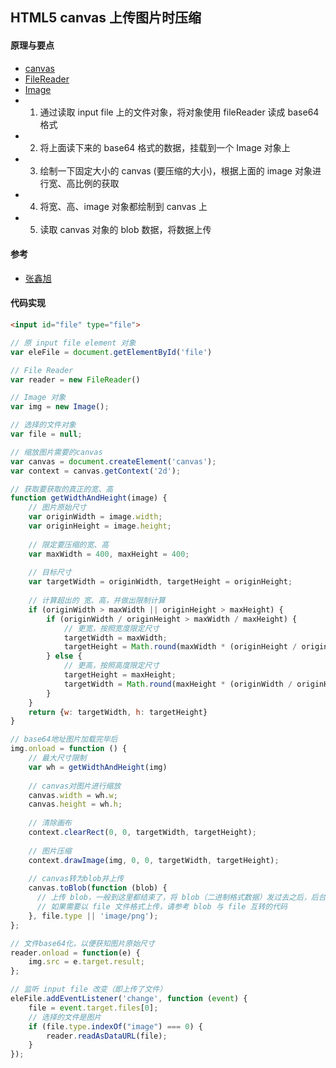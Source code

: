 ## HTML5 canvas 上传图片时压缩

#### 原理与要点
* [canvas](https://developer.mozilla.org/zh-CN/docs/Web/API/Canvas_API/Tutorial)
* [FileReader](https://developer.mozilla.org/zh-CN/docs/Web/API/FileReader)
* [Image](https://developer.mozilla.org/zh-CN/docs/Web/API/HTMLImageElement/Image)
* 1. 通过读取 input file 上的文件对象，将对象使用 fileReader 读成 base64 格式
* 2. 将上面读下来的 base64 格式的数据，挂载到一个 Image 对象上
* 3. 绘制一下固定大小的 canvas (要压缩的大小)，根据上面的 image 对象进行宽、高比例的获取
* 4. 将宽、高、image 对象都绘制到 canvas 上
* 5. 读取 canvas 对象的 blob 数据，将数据上传

#### 参考 
* [张鑫旭](http://www.zhangxinxu.com/wordpress/2017/07/html5-canvas-image-compress-upload/)


#### 代码实现 
```html
<input id="file" type="file">
```

```js
// 原 input file element 对象
var eleFile = document.getElementById('file')

// File Reader
var reader = new FileReader()

// Image 对象
var img = new Image();

// 选择的文件对象
var file = null;

// 缩放图片需要的canvas
var canvas = document.createElement('canvas');
var context = canvas.getContext('2d');

// 获取要获取的真正的宽、高
function getWidthAndHeight(image) {
    // 图片原始尺寸
    var originWidth = image.width;
    var originHeight = image.height;
    
    // 限定要压缩的宽、高
    var maxWidth = 400, maxHeight = 400;
    
    // 目标尺寸
    var targetWidth = originWidth, targetHeight = originHeight;
  
    // 计算超出的 宽、高，并做出限制计算
    if (originWidth > maxWidth || originHeight > maxHeight) {
        if (originWidth / originHeight > maxWidth / maxHeight) {
            // 更宽，按照宽度限定尺寸
            targetWidth = maxWidth;
            targetHeight = Math.round(maxWidth * (originHeight / originWidth));
        } else {
            // 更高，按照高度限定尺寸
            targetHeight = maxHeight;
            targetWidth = Math.round(maxHeight * (originWidth / originHeight));
        }
    }
    return {w: targetWidth, h: targetHeight}
}

// base64地址图片加载完毕后
img.onload = function () {
    // 最大尺寸限制
    var wh = getWidthAndHeight(img)
        
    // canvas对图片进行缩放
    canvas.width = wh.w;
    canvas.height = wh.h;
    
    // 清除画布
    context.clearRect(0, 0, targetWidth, targetHeight);
    
    // 图片压缩
    context.drawImage(img, 0, 0, targetWidth, targetHeight);
    
    // canvas转为blob并上传
    canvas.toBlob(function (blob) {
      // 上传 blob，一般到这里都结束了，将 blob（二进制格式数据）发过去之后，后台作处理(easy)
      // 如果需要以 file 文件格式上传，请参考 blob 与 file 互转的代码
    }, file.type || 'image/png');
};

// 文件base64化，以便获知图片原始尺寸
reader.onload = function(e) {
    img.src = e.target.result;
};

// 监听 input file 改变（即上传了文件）
eleFile.addEventListener('change', function (event) {
    file = event.target.files[0];
    // 选择的文件是图片
    if (file.type.indexOf("image") === 0) {
        reader.readAsDataURL(file);    
    }
});
```

